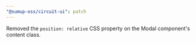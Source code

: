 ```yaml
---
"@sumup-oss/circuit-ui": patch
---
```


Removed the `position: relative` CSS property
on the Modal component's content class.
